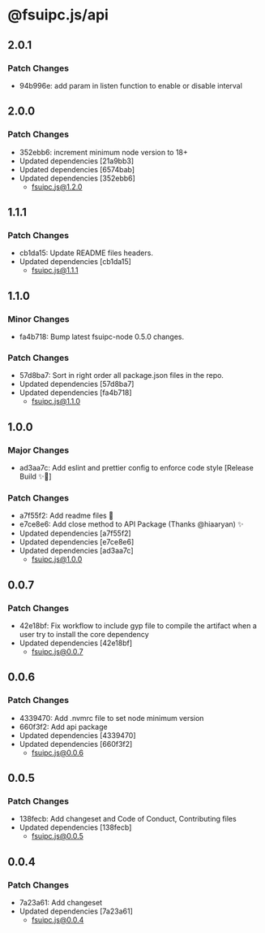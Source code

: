 # @fsuipc.js/api

## 2.0.1

### Patch Changes

- 94b996e: add param in listen function to enable or disable interval

## 2.0.0

### Patch Changes

- 352ebb6: increment minimum node version to 18+
- Updated dependencies [21a9bb3]
- Updated dependencies [6574bab]
- Updated dependencies [352ebb6]
  - fsuipc.js@1.2.0

## 1.1.1

### Patch Changes

- cb1da15: Update README files headers.
- Updated dependencies [cb1da15]
  - fsuipc.js@1.1.1

## 1.1.0

### Minor Changes

- fa4b718: Bump latest fsuipc-node 0.5.0 changes.

### Patch Changes

- 57d8ba7: Sort in right order all package.json files in the repo.
- Updated dependencies [57d8ba7]
- Updated dependencies [fa4b718]
  - fsuipc.js@1.1.0

## 1.0.0

### Major Changes

- ad3aa7c: Add eslint and prettier config to enforce code style [Release Build ✨🚀]

### Patch Changes

- a7f55f2: Add readme files 📝
- e7ce8e6: Add close method to API Package (Thanks @hiaaryan) ✨
- Updated dependencies [a7f55f2]
- Updated dependencies [e7ce8e6]
- Updated dependencies [ad3aa7c]
  - fsuipc.js@1.0.0

## 0.0.7

### Patch Changes

- 42e18bf: Fix workflow to include gyp file to compile the artifact when a user try to install the core dependency
- Updated dependencies [42e18bf]
  - fsuipc.js@0.0.7

## 0.0.6

### Patch Changes

- 4339470: Add .nvmrc file to set node minimum version
- 660f3f2: Add api package
- Updated dependencies [4339470]
- Updated dependencies [660f3f2]
  - fsuipc.js@0.0.6

## 0.0.5

### Patch Changes

- 138fecb: Add changeset and Code of Conduct, Contributing files
- Updated dependencies [138fecb]
  - fsuipc.js@0.0.5

## 0.0.4

### Patch Changes

- 7a23a61: Add changeset
- Updated dependencies [7a23a61]
  - fsuipc.js@0.0.4

